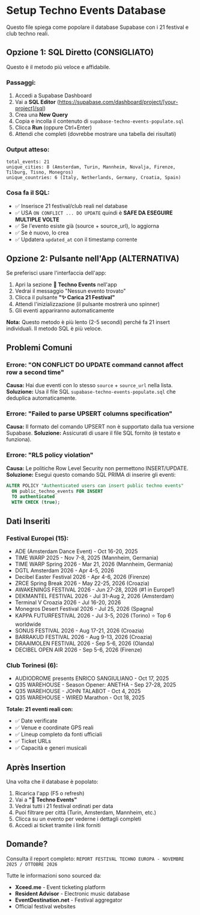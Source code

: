 # Setup Techno Events Database

Questo file spiega come popolare il database Supabase con i 21 festival e club techno reali.

## Opzione 1: SQL Diretto (CONSIGLIATO)

Questo è il metodo più veloce e affidabile.

### Passaggi:

1. Accedi a Supabase Dashboard
2. Vai a **SQL Editor** (https://supabase.com/dashboard/project/[your-project]/sql)
3. Crea una **New Query**
4. Copia e incolla il contenuto di `supabase-techno-events-populate.sql`
5. Clicca **Run** (oppure Ctrl+Enter)
6. Attendi che completi (dovrebbe mostrare una tabella dei risultati)

### Output atteso:
```
total_events: 21
unique_cities: 8 (Amsterdam, Turin, Mannheim, Novalja, Firenze, Tilburg, Tisno, Monegros)
unique_countries: 6 (Italy, Netherlands, Germany, Croatia, Spain)
```

### Cosa fa il SQL:
- ✅ Inserisce 21 festival/club reali nel database
- ✅ USA `ON CONFLICT ... DO UPDATE` quindi è **SAFE DA ESEGUIRE MULTIPLE VOLTE**
- ✅ Se l'evento esiste già (source + source_url), lo aggiorna
- ✅ Se è nuovo, lo crea
- ✅ Updatera `updated_at` con il timestamp corrente

## Opzione 2: Pulsante nell'App (ALTERNATIVA)

Se preferisci usare l'interfaccia dell'app:

1. Apri la sezione **🎵 Techno Events** nell'app
2. Vedrai il messaggio "Nessun evento trovato"
3. Clicca il pulsante **"✨ Carica 21 Festival"**
4. Attendi l'inizializzazione (il pulsante mostrerà uno spinner)
5. Gli eventi appariranno automaticamente

**Nota:** Questo metodo è più lento (2-5 secondi) perché fa 21 insert individuali. Il metodo SQL è più veloce.

## Problemi Comuni

### Errore: "ON CONFLICT DO UPDATE command cannot affect row a second time"
**Causa:** Hai due eventi con lo stesso `source` + `source_url` nella lista.
**Soluzione:** Usa il file SQL `supabase-techno-events-populate.sql` che deduplica automaticamente.

### Errore: "Failed to parse UPSERT columns specification"
**Causa:** Il formato del comando UPSERT non è supportato dalla tua versione Supabase.
**Soluzione:** Assicurati di usare il file SQL fornito (è testato e funziona).

### Errore: "RLS policy violation"
**Causa:** Le politiche Row Level Security non permettono INSERT/UPDATE.
**Soluzione:** Esegui questo comando SQL PRIMA di inserire gli eventi:

```sql
ALTER POLICY "Authenticated users can insert public techno events"
  ON public_techno_events FOR INSERT
  TO authenticated
  WITH CHECK (true);
```

## Dati Inseriti

### Festival Europei (15):
- ADE (Amsterdam Dance Event) - Oct 16-20, 2025
- TIME WARP 2025 - Nov 7-8, 2025 (Mannheim, Germania)
- TIME WARP Spring 2026 - Mar 21, 2026 (Mannheim, Germania)
- DGTL Amsterdam 2026 - Apr 4-5, 2026
- Decibel Easter Festival 2026 - Apr 4-6, 2026 (Firenze)
- ZRCE Spring Break 2026 - May 22-25, 2026 (Croazia)
- AWAKENINGS FESTIVAL 2026 - Jun 27-28, 2026 (#1 in Europe!)
- DEKMANTEL FESTIVAL 2026 - Jul 31-Aug 2, 2026 (Amsterdam)
- Terminal V Croazia 2026 - Jul 16-20, 2026
- Monegros Desert Festival 2026 - Jul 25, 2026 (Spagna)
- KAPPA FUTURFESTIVAL 2026 - Jul 3-5, 2026 (Torino) ⭐ Top 6 worldwide
- SONUS FESTIVAL 2026 - Aug 17-21, 2026 (Croazia)
- BARRAKUD FESTIVAL 2026 - Aug 9-13, 2026 (Croazia)
- DRAAIMOLEN FESTIVAL 2026 - Sep 5-6, 2026 (Olanda)
- DECIBEL OPEN AIR 2026 - Sep 5-6, 2026 (Firenze)

### Club Torinesi (6):
- AUDIODROME presents ENRICO SANGIULIANO - Oct 17, 2025
- Q35 WAREHOUSE - Season Opener: ANETHA - Sep 27-28, 2025
- Q35 WAREHOUSE - JOHN TALABOT - Oct 4, 2025
- Q35 WAREHOUSE - WIRED Marathon - Oct 18, 2025

**Totale: 21 eventi reali con:**
- ✅ Date verificate
- ✅ Venue e coordinate GPS reali
- ✅ Lineup completo da fonti ufficiali
- ✅ Ticket URLs
- ✅ Capacità e generi musicali

## Après Insertion

Una volta che il database è popolato:

1. Ricarica l'app (F5 o refresh)
2. Vai a **"🎵 Techno Events"**
3. Vedrai tutti i 21 festival ordinati per data
4. Puoi filtrare per città (Turin, Amsterdam, Mannheim, etc.)
5. Clicca su un evento per vederne i dettagli completi
6. Accedi ai ticket tramite i link forniti

## Domande?

Consulta il report completo: `REPORT FESTIVAL TECHNO EUROPA - NOVEMBRE 2025 / OTTOBRE 2026`

Tutte le informazioni sono sourced da:
- **Xceed.me** - Event ticketing platform
- **Resident Advisor** - Electronic music database
- **EventDestination.net** - Festival aggregator
- Official festival websites
